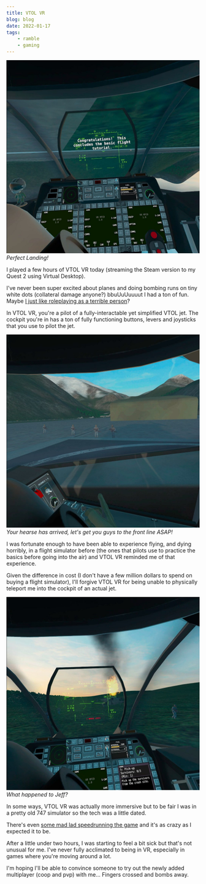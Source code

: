 ```yaml
---
title: VTOL VR
blog: blog
date: 2022-01-17
tags:
    - ramble
    - gaming
---
```


![](./1.jpg)
_Perfect Landing!_

I played a few hours of VTOL VR today (streaming the Steam version to my Quest 2 using Virtual Desktop).

I've never been super excited about planes and doing bombing runs on tiny white dots (collateral damage anyone?) bbuUuUuuuut I had a ton of fun. Maybe [I just like roleplaying as a terrible person](/reviews/video-game/2017-09-25/)?

In VTOL VR, you're a pilot of a fully-interactable yet simplified VTOL jet. The cockpit you're in has a ton of fully functioning buttons, levers and joysticks that you use to pilot the jet.

![](./2.jpg)
_Your hearse has arrived, let's get you guys to the front line ASAP!_

I was fortunate enough to have been able to experience flying, and dying horribly, in a flight simulator before (the ones that pilots use to practice the basics before going into the air) and VTOL VR reminded me of that experience.

Given the difference in cost (I don't have a few million dollars to spend on buying a flight simulator), I'll forgive VTOL VR for being unable to physically teleport me into the cockpit of an actual jet.

![](./3.jpg)
_What happened to Jeff?_

In some ways, VTOL VR was actually more immersive but to be fair I was in a pretty old 747 simulator so the tech was a little dated.

There's even [some mad lad speedrunning the game](https://www.speedrun.com/vtol_vr/levels) and it's as crazy as I expected it to be.

After a little under two hours, I was starting to feel a bit sick but that's not unusual for me. I've never fully acclimated to being in VR, especially in games where you're moving around a lot.

I'm hoping I'll be able to convince someone to try out the newly added multiplayer (coop and pvp) with me... Fingers crossed and bombs away.
